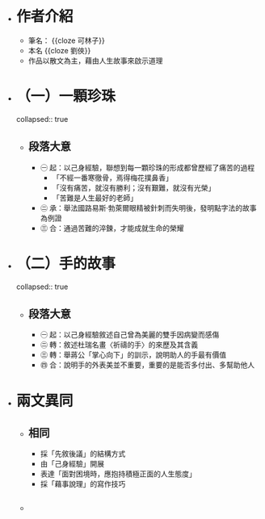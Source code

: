 - # 作者介紹
	- 筆名： {{cloze 可林子}}
	- 本名 {{cloze 劉俠}}
	- 作品以散文為主，藉由人生故事來啟示道理
- # （一）一顆珍珠
  collapsed:: true
	- ## 段落大意
		- ㊀ 起：以己身經驗，聯想到每一顆珍珠的形成都曾歷經了痛苦的過程
			- 「不經一番寒徹骨，焉得梅花撲鼻香」
			- 「沒有痛苦，就沒有勝利；沒有艱難，就沒有光榮」
			- 「苦難是人生最好的老師」
		- ㊁ 承：舉法國路易斯‧勃萊爾眼精被針刺而失明後，發明點字法的故事為例證
		- ㊂ 合：通過苦難的淬鍊，才能成就生命的榮耀
- # （二）手的故事
  collapsed:: true
	- ## 段落大意
		- ㊀ 起：以己身經驗敘述自己曾為美麗的雙手因病變而感傷
		- ㊁ 轉：敘述杜瑞名畫〈祈禱的手〉的來歷及其含義
		- ㊂ 轉：舉蔣公「掌心向下」的訓示，說明助人的手最有價值
		- ㊃ 合：說明手的外表美並不重要，重要的是能否多付出、多幫助他人
- # 兩文異同
	- ## 相同
		- 採「先敘後議」的結構方式
		- 由「己身經驗」開展
		- 表達「面對困境時，應抱持積極正面的人生態度」
		- 採「藉事說理」的寫作技巧
	- ##
